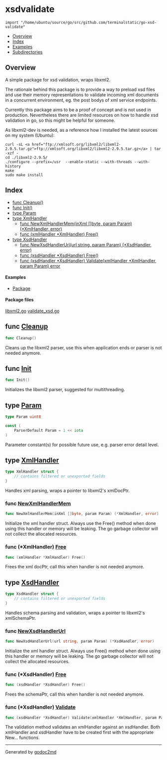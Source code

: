 

# xsdvalidate
`import "/home/ubuntu/source/go/src/github.com/terminalstatic/go-xsd-validate"`

* [Overview](#pkg-overview)
* [Index](#pkg-index)
* [Examples](#pkg-examples)
* [Subdirectories](#pkg-subdirectories)

## <a name="pkg-overview">Overview</a>
A simple package for xsd validation, wraps libxml2.

The rationale behind this package is to provide a way to preload xsd files and use their memory representations to validate
incoming xml documents in a concurrent environment, eg. the post bodys of xml service endpoints.

Currently this package aims to be a proof of concept and is not used in production.
Nevertheless there are limited resources on how to handle xsd validation in go, so this might be helpful for someone.

As libxml2-dev is needed, as a reference how I installed the latest sources on my system (Ubuntu):


	curl -sL <a href="ftp://xmlsoft.org/libxml2/libxml2-2.9.5.tar.gz">ftp://xmlsoft.org/libxml2/libxml2-2.9.5.tar.gz</a> | tar -xzf -
	cd ./libxml2-2.9.5/
	./configure --prefix=/usr  --enable-static --with-threads --with-history
	make
	sudo make install




## <a name="pkg-index">Index</a>
* [func Cleanup()](#Cleanup)
* [func Init()](#Init)
* [type Param](#Param)
* [type XmlHandler](#XmlHandler)
  * [func NewXmlHandlerMem(inXml []byte, param Param) (*XmlHandler, error)](#NewXmlHandlerMem)
  * [func (xmlHandler *XmlHandler) Free()](#XmlHandler.Free)
* [type XsdHandler](#XsdHandler)
  * [func NewXsdHandlerUrl(url string, param Param) (*XsdHandler, error)](#NewXsdHandlerUrl)
  * [func (xsdHandler *XsdHandler) Free()](#XsdHandler.Free)
  * [func (xsdHandler *XsdHandler) Validate(xmlHandler *XmlHandler, param Param) error](#XsdHandler.Validate)

#### <a name="pkg-examples">Examples</a>
* [Package](#example_)

#### <a name="pkg-files">Package files</a>
[libxml2.go](/src/target/libxml2.go) [validate_xsd.go](/src/target/validate_xsd.go) 





## <a name="Cleanup">func</a> [Cleanup](/src/target/validate_xsd.go?s=1251:1265#L37)
``` go
func Cleanup()
```
Cleans up the libxml2 parser, use this when application ends or parser is not needed anymore.



## <a name="Init">func</a> [Init](/src/target/validate_xsd.go?s=1075:1086#L31)
``` go
func Init()
```
Initializes the libxml2 parser, suggested for multithreading.




## <a name="Param">type</a> [Param](/src/target/validate_xsd.go?s=867:883#L23)
``` go
type Param uint8
```

``` go
const (
    ParserDefault Param = 1 << iota
)
```
Parameter constant(s) for possible future use, e.g. parser error detail level.










## <a name="XmlHandler">type</a> [XmlHandler](/src/target/libxml2.go?s=3907:3953#L174)
``` go
type XmlHandler struct {
    // contains filtered or unexported fields
}
```
Handles xml parsing, wraps a pointer to libxml2's xmlDocPtr.







### <a name="NewXmlHandlerMem">func</a> [NewXmlHandlerMem](/src/target/validate_xsd.go?s=1531:1600#L45)
``` go
func NewXmlHandlerMem(inXml []byte, param Param) (*XmlHandler, error)
```
Initialize the xml handler struct.
Always use the Free() method when done using this handler or memory will be leaking.
The go garbage collector will not collect the allocated resources.





### <a name="XmlHandler.Free">func</a> (\*XmlHandler) [Free](/src/target/validate_xsd.go?s=2778:2814#L78)
``` go
func (xmlHandler *XmlHandler) Free()
```
Frees the xml docPtr, call this when handler is not needed anymore.




## <a name="XsdHandler">type</a> [XsdHandler](/src/target/libxml2.go?s=3789:3841#L169)
``` go
type XsdHandler struct {
    // contains filtered or unexported fields
}
```
Handles schema parsing and validation, wraps a pointer to libxml2's xmlSchemaPtr.







### <a name="NewXsdHandlerUrl">func</a> [NewXsdHandlerUrl](/src/target/validate_xsd.go?s=1862:1929#L53)
``` go
func NewXsdHandlerUrl(url string, param Param) (*XsdHandler, error)
```
Initialize the xml handler struct.
Always use Free() method when done using this handler or memory will be leaking.
The go garbage collector will not collect the allocated resources.





### <a name="XsdHandler.Free">func</a> (\*XsdHandler) [Free](/src/target/validate_xsd.go?s=2638:2674#L73)
``` go
func (xsdHandler *XsdHandler) Free()
```
Frees the schemaPtr, call this when handler is not needed anymore.




### <a name="XsdHandler.Validate">func</a> (\*XsdHandler) [Validate](/src/target/validate_xsd.go?s=2170:2251#L60)
``` go
func (xsdHandler *XsdHandler) Validate(xmlHandler *XmlHandler, param Param) error
```
The validation method validates an xmlHandler against an xsdHandler.
Both xmlHandler and xsdHandler have to be created first with the appropriate New... functions.








- - -
Generated by [godoc2md](http://godoc.org/github.com/davecheney/godoc2md)
